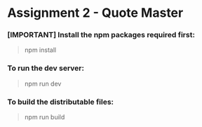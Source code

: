 # Assignment 2 - Quote Master

### [IMPORTANT] Install the npm packages required first:

> npm install

### To run the dev server:

> npm run dev

### To build the distributable files:

> npm run build